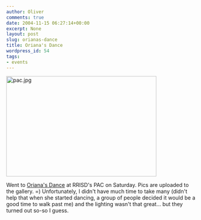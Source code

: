 ```yaml
---
author: Oliver
comments: true
date: 2004-11-15 06:27:14+00:00
excerpt: None
layout: post
slug: orianas-dance
title: Oriana's Dance
wordpress_id: 54
tags:
- events
---
```


<img alt="pac.jpg" src="http://www.oliverweb.com/images05/blog/pac.jpg" width="400" height="267" />

Went to <a href="http://oliverweb.com/gallery/OrianasDance">Oriana's Dance</a> at RRISD's PAC on Saturday.  Pics are uploaded to the gallery. =)  Unfortunately, I didn't have much time to take many (didn't help that when she started dancing, a group of people decided it would be a good time to walk past me) and the lighting wasn't that great... but they turned out so-so I guess.
